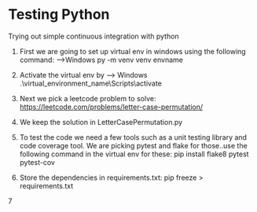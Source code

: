 # Testing Python
Trying out simple continuous integration with python

1. First we are going to set up virtual env in windows using the following command:
-->Windows
py -m venv venv envname

2. Activate the virtual env by
--> Windows
.\virtual_environment_name\Scripts\activate

3. Next we pick a leetcode problem to solve: 
https://leetcode.com/problems/letter-case-permutation/

4. We keep the solution in LetterCasePermutation.py

5. To test the code we need a few tools such as a unit testing library and code coverage tool. We are picking pytest and flake for those..use the following command in the virtual env for these:
pip install flake8 pytest pytest-cov

6. Store the dependencies in requirements.txt:
pip freeze > requirements.txt

7



